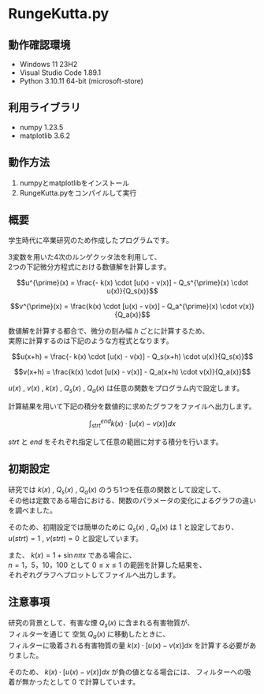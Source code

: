 # RungeKutta.py

## 動作確認環境
- Windows 11 23H2
- Visual Studio Code 1.89.1
- Python 3.10.11 64-bit (microsoft-store)

## 利用ライブラリ
- numpy 1.23.5
- matplotlib 3.6.2

## 動作方法
1. numpyとmatplotlibをインストール
2. RungeKutta.pyをコンパイルして実行

## 概要
学生時代に卒業研究のため作成したプログラムです。

3変数を用いた4次のルンゲクッタ法を利用して、  
2つの下記微分方程式における数値解を計算します。


$$u^{\prime}(x) = \frac{- k(x) \cdot [u(x) - v(x)] - Q_s^{\prime}(x) \cdot u(x)}{Q_s(x)}$$

$$v^{\prime}(x) = \frac{k(x) \cdot [u(x) - v(x)] - Q_a^{\prime}(x) \cdot v(x)}{Q_a(x)}$$


数値解を計算する都合で、微分の刻み幅 $h$ ごとに計算するため、  
実際に計算するのは下記のような方程式となります。


$$u(x+h) = \frac{- k(x) \cdot [u(x) - v(x)] - Q_s(x+h) \cdot u(x)}{Q_s(x)}$$

$$v(x+h) = \frac{k(x) \cdot [u(x) - v(x)] - Q_a(x+h) \cdot v(x)}{Q_a(x)}$$


$u(x)$ , $v(x)$ , $k(x)$ , $Q_s(x)$ , $Q_a(x)$ は任意の関数をプログラム内で設定します。

計算結果を用いて下記の積分を数値的に求めたグラフをファイルへ出力します。

$$\int_{strt}^{end} k(x) \cdot [u(x) - v(x)] dx$$

$strt$ と $end$ をそれぞれ指定して任意の範囲に対する積分を行います。

## 初期設定
研究では $k(x)$ , $Q_s(x)$ , $Q_a(x)$ のうち1つを任意の関数として設定して、  
その他は定数である場合における、関数のパラメータの変化によるグラフの違いを調べました。

そのため、初期設定では簡単のために $Q_s(x)$ , $Q_a(x)$ は $1$ と設定しており、  
$u(strt)=1$ , $v(strt) = 0$ と設定しています。

また、 $k(x) = 1 + \sin n \pi x$ である場合に、  
$n = 1，5，10，100$ として $0 \le x \le 1$ の範囲を計算した結果を、  
それぞれグラフへプロットしてファイルへ出力します。

## 注意事項
研究の背景として、有害な煙 $Q_s(x)$ に含まれる有害物質が、  
フィルターを通じて 空気 $Q_a(x)$ に移動したときに、  
フィルターに吸着される有害物質の量 $k(x) \cdot [u(x) - v(x)] dx$ を計算する必要がありました。

そのため、 $k(x) \cdot [u(x) - v(x)] dx$ が負の値となる場合には、
フィルターへの吸着が無かったとして $0$ で計算しています。
